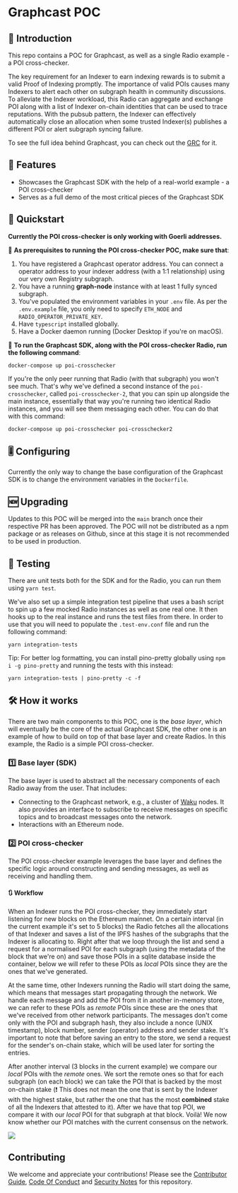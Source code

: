# Graphcast POC

## 📯 Introduction
This repo contains a POC for Graphcast,  as well as a single Radio example - a POI cross-checker. 

The key requirement for an Indexer to earn indexing rewards is to submit a valid Proof of Indexing promptly. The importance of valid POIs causes many Indexers to alert each other on subgraph health in community discussions. To alleviate the Indexer workload, this Radio can aggregate and exchange POI along with a list of Indexer on-chain identities that can be used to trace reputations. With the pubsub pattern, the Indexer can effectively automatically close an allocation when some trusted Indexer(s) publishes a different POI or alert subgraph syncing failure. 

To see the full idea behind Graphcast, you can check out the [GRC](https://forum.thegraph.com/t/grc-001-graphcast-a-gossip-network-for-indexers/3544/8) for it.

## 📝 Features
- Showcases the Graphcast SDK with the help of a real-world example - a POI cross-checker
- Serves as a full demo of the most critical pieces of the Graphcast SDK

## 🏃 Quickstart
**Currently the POI cross-checker is only working with Goerli addresses.**

📝 **As prerequisites to running the POI cross-checker POC, make sure that**:
1. You have registered a Graphcast operator address. You can connect a operator address to your indexer address (with a 1:1 relationship) using our very own Registry subgraph. 
1. You have a running **graph-node** instance with at least 1 fully synced subgraph.
2. You've populated the environment variables in your `.env` file. As per the `.env.example` file, you only need to specify `ETH_NODE` and `RADIO_OPERATOR_PRIVATE_KEY`.
3. Have `typescript` installed globally.
4. Have a Docker daemon running (Docker Desktop if you're on macOS).

🚀 **To run the Graphcast SDK, along with the POI cross-checker Radio, run the following command**:
```
docker-compose up poi-crosschecker
```

If you're the only peer running that Radio (with that subgraph) you won't see much. That's why we've defined a second instance of the `poi-crosschecker`, called `poi-crosschecker-2`, that you can spin up alongside the main instance, essentially that way you're running two identical Radio instances, and you will see them messaging each other. You can do that with this command:
```
docker-compose up poi-crosschecker poi-crosschecker2
```

## 🎚️ Configuring
Currently the only way to change the base configuration of the Graphcast SDK is to change the environment variables in the `Dockerfile`.

## 🆕 Upgrading
Updates to this POC will be merged into the `main` branch once their respective PR has been approved. The POC will not be distributed as a npm package or as releases on Github, since at this stage it is not recommended to be used in production.

## 🧪 Testing
There are unit tests both for the SDK and for the Radio, you can run them using `yarn test`.

We've also set up a simple integration test pipeline that uses a bash script to spin up a few mocked Radio instances as well as one real one. It then hooks up to the real instance and runs the test files from there. In order to use that you will need to populate the `.test-env.conf` file and run the following command:
```
yarn integration-tests
```

Tip: For better log formatting, you can install pino-pretty globally using `npm i -g pino-pretty` and running the tests with this instead:
```
yarn integration-tests | pino-pretty -c -f
```

## 🛠️ How it works
There are two main components to this POC, one is the *base layer*, which will eventually be the core of the actual Graphcast SDK, the other one is an example of how to build on top of that base layer and create Radios. In this example, the Radio is a simple POI cross-checker. 

### 1️⃣ Base layer (SDK)
The base layer is used to abstract all the necessary components of each Radio away from the user. That includes:
- Connecting to the Graphcast network, e.g., a cluster of [Waku](https://waku.org/) nodes. It also provides an interface to subscribe to receive messages on specific topics and to broadcast messages onto the network.
- Interactions with an Ethereum node.

### 2️⃣ POI cross-checker
The POI cross-checker example leverages the base layer and defines the specific logic around constructing and sending messages, as well as receiving and handling them.

#### 🔃 Workflow
When an Indexer runs the POI cross-checker, they immediately start listening for new blocks on the Ethereum mainnet. On a certain interval (in the current example it's set to 5 blocks) the Radio fetches all the allocations of that Indexer and saves a list of the IPFS hashes of the subgraphs that the Indexer is allocating to. Right after that we loop through the list and send a request for a normalised POI for each subgraph (using the metadata of the block that we're on) and save those POIs in a sqlite database inside the container, below we will refer to these POIs as *local*  POIs since they are the ones that we've generated. 

At the same time, other Indexers running the Radio will start doing the same, which means that messages start propagating through the network. We handle each message and add the POI from it in another in-memory store, we can refer to these POIs as *remote* POIs since these are the ones that we've received from other network participants. The messages don't come only with the POI and subgraph hash, they also include a nonce (UNIX timestamp), block number, sender (operator) address and sender stake. It's important to note that before saving an entry to the store, we send a request for the sender's on-chain stake, which will be used later for sorting the entries.

After another interval (3 blocks in the current example) we compare our *local* POIs with the *remote* ones. We sort the remote ones so that for each subgraph (on each block) we can take the POI that is backed by the most on-chain stake (❗ This does not mean the one that is sent by the Indexer with the highest stake, but rather the one that has the most **combined** stake of all the Indexers that attested to it). After we have that top POI, we compare it with our *local* POI for that subgraph at that block. Voilà! We now know whether our POI matches with the current consensus on the network.

[![](https://mermaid.ink/img/pako:eNptz8EKwjAMBuBXKTkpbC-wg7A5j17cbtZDaUJXtrajawXZ9u5WhyBoTsnPR0hmkA4JClBejB1ra25ZqvJ6HDTZcGN5flguJEnfCdmZpkkomhZW7c4O40D7f74anOxZ67VS5H9s9TYN2e99JWRgyBuhMR0zvySH0JEhDkVqUfieA7drcnFEEeiEOjgPRfCRMhAxuOZh5WfeTK1F-sts4foEUQJOKQ)](https://mermaid.live/edit#pako:eNptz8EKwjAMBuBXKTkpbC-wg7A5j17cbtZDaUJXtrajawXZ9u5WhyBoTsnPR0hmkA4JClBejB1ra25ZqvJ6HDTZcGN5flguJEnfCdmZpkkomhZW7c4O40D7f74anOxZ67VS5H9s9TYN2e99JWRgyBuhMR0zvySH0JEhDkVqUfieA7drcnFEEeiEOjgPRfCRMhAxuOZh5WfeTK1F-sts4foEUQJOKQ)

## Contributing

We welcome and appreciate your contributions! Please see the [Contributor Guide](/CONTRIBUTING.md), [Code Of Conduct](/CODE_OF_CONDUCT.md) and [Security Notes](/SECURITY.md) for this repository.